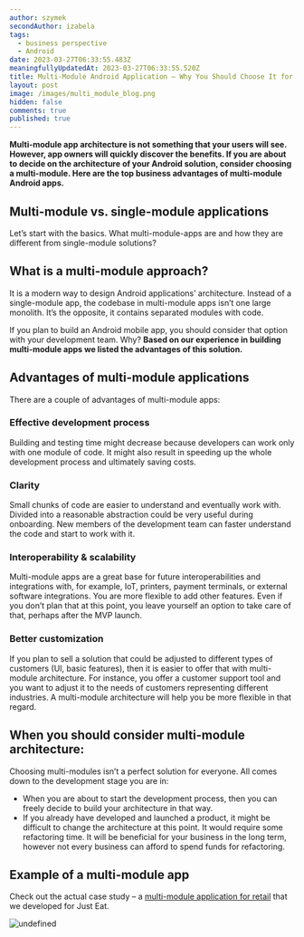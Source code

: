```yaml
---
author: szymek
secondAuthor: izabela
tags:
  - business perspective
  - Android
date: 2023-03-27T06:33:55.483Z
meaningfullyUpdatedAt: 2023-03-27T06:33:55.520Z
title: Multi-Module Android Application – Why You Should Choose It for Your Business
layout: post
image: /images/multi_module_blog.png
hidden: false
comments: true
published: true
---
```

**Multi-module app architecture is not something that your users will see. However, app owners will quickly discover the benefits. If you are about to decide on the architecture of your Android solution, consider choosing a multi-module. Here are the top business advantages of multi-module Android apps.**

## Multi-module vs. single-module applications

Let’s start with the basics. What multi-module-apps are and how they are different from single-module solutions?

<div class="important-info"><h2>What is a multi-module approach?</h2><div>It is a modern way to design Android applications’ architecture. Instead of a single-module app, the codebase in multi-module apps isn’t one large monolith. It’s the opposite, it contains separated modules with code.</div></div>

If you plan to build an Android mobile app, you should consider that option with your development team. Why? **Based on our experience in building multi-module apps we listed the advantages of this solution.**

## Advantages of multi-module applications

There are a couple of advantages of multi-module apps:

### Effective development process

Building and testing time might decrease because developers can work only with one module of code. It might also result in speeding up the whole development process and ultimately saving costs.

### Clarity

Small chunks of code are easier to understand and eventually work with. Divided into a reasonable abstraction could be very useful during onboarding. New members of the development team can faster understand the code and start to work with it.

### Interoperability & scalability

Multi-module apps are a great base for future interoperabilities and integrations with, for example, IoT, printers, payment terminals, or external software integrations. You are more flexible to add other features. Even if you don’t plan that at this point, you leave yourself an option to take care of that, perhaps after the MVP launch.

### Better customization

If you plan to sell a solution that could be adjusted to different types of customers (UI, basic features), then it is easier to offer that with multi-module architecture. For instance, you offer a customer support tool and you want to adjust it to the needs of customers representing different industries. A multi-module architecture will help you be more flexible in that regard.

## When you should consider multi-module architecture:

Choosing multi-modules isn’t a perfect solution for everyone. All comes down to the development stage you are in:

* When you are about to start the development process, then you can freely decide to build your architecture in that way. 
* If you already have developed and launched a product, it might be difficult to change the architecture at this point. It would require some refactoring time. It will be beneficial for your business in the long term, however not every business can afford to spend funds for refactoring.

## Example of a multi-module app

Check out the actual case study – a [multi-module application for retail](/projects/system-for-restaurants-mobile) that we developed for Just Eat.

<div class="image"><img src="/images/restaurant_apps_mobile_preview.png" alt="undefined" title="undefined"  /> </div>